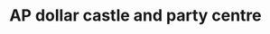 ---
title: "AP dollar castle and party centre"
url: /brampton/ap-dollar-castle-and-party-centre/
shop: variety store
---
